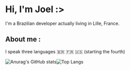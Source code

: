 # Hi, I'm Joel :>

I'm a Brazilian developer actually living in Lille, France. 

## About me :

I speak three languages 🇧🇷 🇫🇷󠁧󠁢󠁥󠁮󠁧󠁿 🇺🇸
(starting the fourth)



![Anurag's GitHub stats](https://github-readme-stats.vercel.app/api?username=joelkalil&show_icons=true&theme=radical)![Top Langs](https://github-readme-stats.vercel.app/api/top-langs/?username=anuraghazra&layout=compact&theme=radical)
